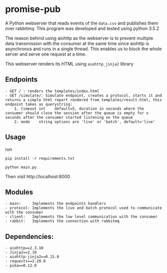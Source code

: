 # promise-pub

A Python webserver that reads events of the `data.csv` and publishes them over rabbitmq. This program was developed and tested using python 3.5.2

The reason behind using aiohttp as the webserver is to prevent multiple data transmission with the consumer at the same time since aiohttp is asynchronus and runs in a single thread. This enables us to block the whole server and serve one request at a time.

This webserver renders its HTML using `aiohttp_jinja2` library


## Endpoints
	- GET / : renders the templates/index.html
	- GET /simulate/: Simulate endpoint, creates a protocol, starts it and returns a simple html report rendered from templates/result.html, this endpoint takes as querystring:
		1. timeout int    default=5, duration in seconds where the consumer should close the session after the queue is empty for x seconds after the consumer started listening on the queue
		2. mode    string options are 'live' or 'batch', default='live'


## Usage
run
```
pip install -r requirements.txt
```
```
python main.py
```
Then visit http://localhost:8000

## Modules
	- main:     Implements the endpoints handlers
	- protocol: Implements the live and batch protocol used to communicate with the consumer
	- client: 	Implements the low level communication with the consumer
	- rabbit: 	Implements the connection with rabbitmq


## Dependencies:
	- aiohttp==2.3.10
	- Jinja2==2.10
	- aiohttp-jinja2==0.15.0
	- requests==2.20.0
	- pika==0.12.0
